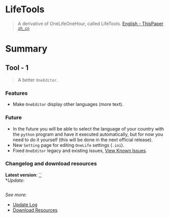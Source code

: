 # LifeTools
> A derivative of OneLifeOneHour, called LifeTools.
[English - ThisPaper]() [`zh_cn`]()
# Summary
## Tool - 1
> A better `OneEditor`.

### Features
- Make `OneEditor` display other languages (more text).

### Future
- In the future you will be able to select the language of your country with the `python` program and have it executed automatically, but for now you need to do it yourself (this will be done in the next official release).  
- New `Setting` page for editing `OneLife` settings (`.ini`).
- Fixed `OneEditor` legacy and existing issues, [View Known Issues](https://github.com/is52hertz/LifeTools-git/issues).

### Changelog and download resources
**Latest version**: [``]()  
**Update*:  
```

```
*See more*:  
- [Update Log]()  
- [Download Resources]()  